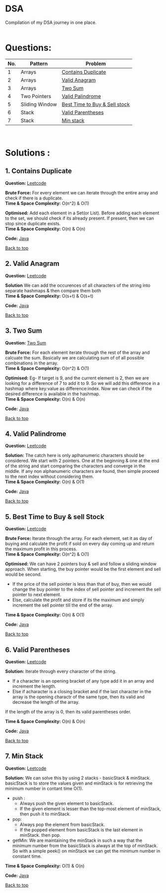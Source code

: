 # DSA

Compilation of my DSA journey in one place.<br><br>


# Questions:

| No. 	| Pattern 	| Problem   |
|-----	|---------	|---------	|
| 1 | Arrays | [Contains Duplicate](#1-contains-duplicate)| 
| 2 | Arrays | [Valid Anagram](#2-valid-anagram)|
| 3 | Arrays | [Two Sum](#3-two-sum)|
| 4 | Two Pointers  | [Valid Palindrome](#4-valid-palindrome)|
| 5 | Sliding Window    | [Best Time to Buy & Sell stock](#5-best-time-to-buy--sell-stock)|
| 6 | Stack | [Valid Parentheses](#6-valid-parentheses)|
| 7 | Stack | [Min stack](#7-min-stack)|

<br>

# Solutions : 

## 1. Contains Duplicate
 **Question:** [Leetcode](https://leetcode.com/problems/contains-duplicate/) <br>

 **Brute Force:** For every element we can iterate through the entire array and check if there is a duplicate.<br>
 **Time & Space Complexity:** O(n^2) & O(1) <br> 

 **Optimised:** Add each element in a Set(or List). Before adding each element to the set, we should check if its already present. If present, then we can stop since duplicate exists. <br>
 **Time & Space Complexity:** O(n) & O(n)
 
 **Code:** [ Java](https://github.com/cksanjay/DSA/blob/main/src/Java/arrays/Duplicate.java)

 [Back to top](#questions)

## 2. Valid Anagram
**Question:** [Leetcode](https://leetcode.com/problems/valid-anagram/)

**Solution** We can add the occurences of all characters of the string into separate hashmaps & then compare them both   <br>
**Time & Space Complexity:** O(s+t) & O(s+t)   <br>

**Code:** [Java](https://github.com/cksanjay/DSA/blob/main/src/Java/arrays/ValidAnagram.java)

[Back to top](#questions)

## 3. Two Sum
**Question:** [Two Sum](https://leetcode.com/problems/two-sum/)

**Brute Force:** For each element iterate through the rest of the array and calcuate the sum. Basically we are calculating sum of of all possible combinations in the array.    <br>
**Time & Space Complexity:** O(n^2) & O(1)   <br>

**Optimised:** Eg- If target is 9, and the current element is 2, then we are looking for a difference of 7 to add it to 9. So we will add this difference in a hashmap where key:value as difference:index. Now we can check if the desired difference is available in the hashmap.   <br>
**Time & Space Complexity:**  O(n) & O(n)  <br>

**Code:** [Java](https://github.com/cksanjay/DSA/blob/main/src/Java/arrays/TwoSum.java)

[Back to top](#questions)



## 4. Valid Palindrome
**Question:** [Leetcode](https://leetcode.com/problems/valid-palindrome/)

**Solution:** The catch here is only aplhanumeric characters should be considered. We start with 2 pointers. One at the beginning & one at the end of the string and start comparing the characters and converge in the middle. If any non alphanumeric characters are found, then simple proceed to the next index without considering them. <br>
**Time & Space Complexity:** O(n) & O(1)   <br>

**Code:** [Java](https://github.com/cksanjay/DSA/blob/main/src/Java/twopointers/ValidPalindrome.java)

[Back to top](#questions)

## 5. Best Time to Buy & sell Stock
**Question:** [Leetcode](https://leetcode.com/problems/best-time-to-buy-and-sell-stock/)

**Brute Force:** Iterate through the array. For each element, set it as day of buying and calculate the profit if sold on every day coming up and return the maximum profit in this process.   <br>
**Time & Space Complexity:** O(n^2) & O(1)   <br>

**Optimised:** We can have 2 pointers buy & sell and follow a sliding window approach. When starting, the buy pointer would be the first element and sell would be second. 
- If the price of the sell pointer is less than that of buy, then we would change the buy pointer to the index of sell pointer and increment the sell pointer to next element.
- Else, calculate the profit and store if its the maximum and simply increment the sell pointer till the end of the array.
   <br>

**Time & Space Complexity:** O(n) & O(1)   <br>

**Code:** [Java](https://github.com/cksanjay/DSA/blob/main/src/Java/slidingwindow/BestTimetoBuySellStock.java)

[Back to top](#questions)

## 6. Valid Parentheses
**Question:** [Leetcode](https://leetcode.com/problems/valid-parentheses/)

**Solution:** Iterate through every character of the string.
- If a character is an opening bracket of any type add it in an array and increment the length.
- Else if acharacter is a closing bracket and if the last character in the array is the opening charactr of the same type, then its valid and decrease the length of the array.

If the length of the array is 0, then its valid parentheses order.  <br>

**Time & Space Complexity:** O(n) & O(n)   <br>

**Code:** [Java](https://github.com/cksanjay/DSA/blob/main/src/Java/stack/ValidParenthesis.java)

[Back to top](#questions)

## 7. Min Stack
**Question:** [Leetcode](https://leetcode.com/problems/min-stack/)

**Solution:** We can solve this by using 2 stacks - basicStack & minStack. basicStack is to store the values given and minStack is for retrieving the minimum number in contant time O(1).
- push : 
    - Always push the given element to basicStack. 
    - If the given element is lesser than the top-most element of minStack, then push it to minStack.
- pop: 
    - Always pop the element from basicStack.
    - If the popped element from basicStack is the last element in minStack. then pop.
- getMin: We are maintaining the minStack in such a way that the minimum number from the basicStack is always at the top of minStack. So with a simple peek() on minStack we can get the minimum number in constant time.
   <br>

**Time & Space Complexity:** O(1) & O(n)   <br>

**Code:** [Java]()

[Back to top](#questions)